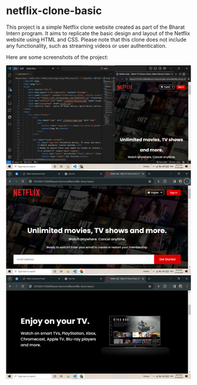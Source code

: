# netflix-clone-basic

This project is a simple Netflix clone website created as part of the Bharat Intern program. It aims to replicate the basic design and layout of the Netflix website using HTML and CSS. Please note that this clone does not include any functionality, such as streaming videos or user authentication.

Here are some screenshots of the project:

![Netflix Clone Screenshot 1](images/netflix-0.png)
![Netflix Clone Screenshot 2](images/netflix-1.png)
![Netflix Clone Screenshot 3](images/netflix-2.png)
